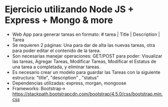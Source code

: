 # Ejercicio utilizando Node JS + Express + Mongo & more

* Web App para generar tareas en formato: # tarea | Title | Description | Tarea
* Se requieren 2 páginas: Una para dar de alta las nuevas tareas, otra para poder editar el contenido de la tarea. 
* Son necesarias manejar operaciones: GET/POST para poder: Visualizar las tareas, Agregar Tareas, Modificar Tareas, Modificar el Estatus de una tarea a completada, y eliminar tareas.
* Es necesario crear un modelo para guardar las Tareas con la siguiente estructura: "title", "description" , "status"
* Dependencias utilizadas:  express, morgan, mongoose
* Frameworks: Bootstrap-> https://stackpath.bootstrapcdn.com/bootstrap/4.5.0/css/bootstrap.min.css
